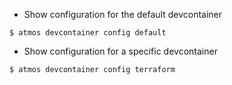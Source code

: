 - Show configuration for the default devcontainer

```
$ atmos devcontainer config default
```

- Show configuration for a specific devcontainer

```
$ atmos devcontainer config terraform
```
